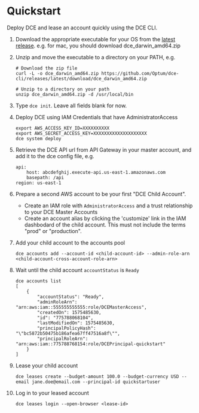 # Quickstart

Deploy DCE and lease an account quickly using the DCE CLI.

1. Download the appropriate executable for your OS from the [latest release](https://github.com/Optum/dce-cli/releases/latest). e.g. for mac, you should download dce_darwin_amd64.zip

1. Unzip and move the executable to a directory on your PATH, e.g.

    ```
    # Download the zip file
    curl -L -o dce_darwin_amd64.zip https://github.com/Optum/dce-cli/releases/latest/download/dce_darwin_amd64.zip

    # Unzip to a directory on your path
    unzip dce_darwin_amd64.zip -d /usr/local/bin
    ```

1. Type `dce init`. Leave all fields blank for now.

1. Deploy DCE using IAM Credentials that have AdministratorAccess
    ```
    export AWS_ACCESS_KEY_ID=XXXXXXXXXX
    export AWS_SECRET_ACCESS_KEY=XXXXXXXXXXXXXXXXXXXX
    dce system deploy
    ```

1. Retrieve the DCE API url from API Gateway in your master account, and add it to the dce config file, e.g.
    ```
    api:
        host: abcdefghij.execute-api.us-east-1.amazonaws.com
        basepath: /api
    region: us-east-1
    ```

1. Prepare a second AWS account to be your first "DCE Child Account".
    - Create an IAM role with `AdministratorAccess` and a trust relationship to your DCE Master Accounts
    - Create an account alias by clicking the 'customize' link in the IAM dashbodard of the child account. This must not include the terms "prod" or "production".

1. Add your child account to the accounts pool
    ```
    dce accounts add --account-id <child-account-id> --admin-role-arn <child-account-cross-account-role-arn>
    ```

1. Wait until the child account `accountStatus` is `Ready`
    ```
    dce accounts list
    [
        {
            "accountStatus": "Ready",
            "adminRoleArn": "arn:aws:iam::555555555555:role/DCEMasterAccess",
            "createdOn": 1575485630,
            "id": "775788068104",
            "lastModifiedOn": 1575485630,
            "principalPolicyHash": "\"bc5872b50475b186afea67ff47516a8f\"",
            "principalRoleArn": "arn:aws:iam::775788768154:role/DCEPrincipal-quickstart"
        }
    ]
    ```

1. Lease your child account
    ```
    dce leases create --budget-amount 100.0 --budget-currency USD --email jane.doe@email.com --principal-id quickstartuser
    ```

1. Log in to your leased account
    ```
    dce leases login --open-browser <lease-id>
    ```
